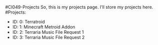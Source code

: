 #CI049-Projects
So, this is my projects page. I'll store my projects here.
#Projects:
- ID: 0: Terratroid
- ID: 1: Minecraft Metroid Addon
- ID: 2: Terraria Music File Request 1
- ID: 3: Terraria Music File Request 2
